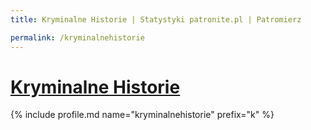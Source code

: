 ```yaml
---
title: Kryminalne Historie | Statystyki patronite.pl | Patromierz

permalink: /kryminalnehistorie
---
```


# [Kryminalne Historie](https://patronite.pl/kryminalnehistorie)

{% include profile.md name="kryminalnehistorie" prefix="k" %}
